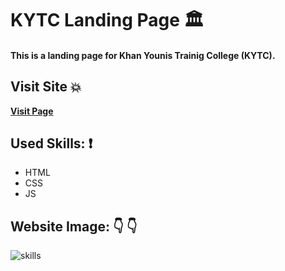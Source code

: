 # KYTC Landing Page :classical_building:	
#### This is a landing page for Khan Younis Trainig College (KYTC).

 ## Visit Site :boom:
 
 **[Visit Page](https://karam-zomlut.github.io/KYTC/)**

## Used Skills: :exclamation:

- HTML
- CSS
- JS

## Website Image:	:point_down:	 :point_down:	
 ![skills](img/KYTC.png)
 
